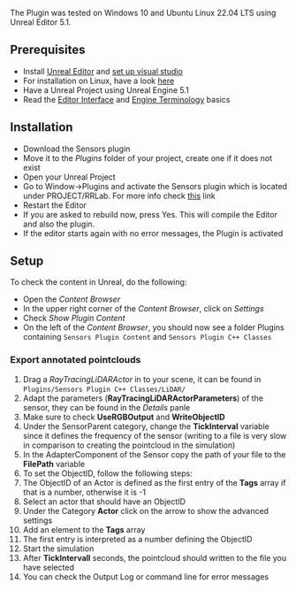 The Plugin was tested on Windows 10 and Ubuntu Linux 22.04 LTS using Unreal Editor 5.1.

## Prerequisites

* Install [Unreal Editor](https://www.unrealengine.com/en-US/download) and [set up visual studio](https://docs.unrealengine.com/5.0/en-US/setting-up-visual-studio-development-environment-for-cplusplus-projects-in-unreal-engine/)
* For installation on Linux, have a look [here](https://docs.unrealengine.com/4.26/en-US/SharingAndReleasing/Linux/BeginnerLinuxDeveloper/SettingUpAnUnrealWorkflow/)
* Have a Unreal Project using Unreal Engine 5.1
* Read the [Editor Interface](https://docs.unrealengine.com/5.1/en-US/unreal-editor-interface/) and [Engine Terminology](https://docs.unrealengine.com/5.1/en-US/unreal-engine-terminology/) basics

## Installation

* Download the Sensors plugin
* Move it to the *Plugins* folder of your project, create one if it does not exist
* Open your Unreal Project
* Go to Window->Plugins and activate the Sensors plugin which is located under PROJECT/RRLab. For more info check [this](https://docs.unrealengine.com/5.0/en-US/working-with-plugins-in-unreal-engine/) link
* Restart the Editor
* If you are asked to rebuild now, press Yes. This will compile the Editor and also the plugin.
* If the editor starts again with no error messages, the Plugin is activated

## Setup

To check the content in Unreal, do the following:
* Open the *Content Browser*
* In the upper right corner of the *Content Browser*, click on *Settings*
* Check *Show Plugin Content*
* On the left of the *Content Browser*, you should now see a folder Plugins containing `Sensors Plugin Content` and `Sensors Plugin C++ Classes`

### Export annotated pointclouds

1. Drag a _RayTracingLiDARActor_  in to your scene, it can be found in `Plugins/Sensors Plugin C++ Classes/LiDAR/`
2. Adapt the parameters (**RayTracingLiDARActorParameters**) of the sensor, they can be found in the *Details* panle
3. Make sure to check **UseRGBOutput** and **WriteObjectID**
4. Under the SensorParent category, change the **TickInterval** variable since it defines the frequency of the sensor (writing to a file is very slow in comparison to creating the pointcloud in the simulation)
5.  In the AdapterComponent of the Sensor copy the path of your file to the **FilePath** variable
6.  To set the ObjectID, follow the following steps:
   1. The ObjectID of an Actor is defined as the first entry of the **Tags** array if that is a number, otherwise it is -1
   2.  Select an actor that should have an ObjectID
   3. Under the Category **Actor** click on the arrow to show the advanced settings
   4. Add an element to the **Tags** array
   5. The first entry is interpreted as a number defining the ObjectID
7. Start the simulation
8. After **TickIntervall** seconds, the pointcloud should written to the file you have selected
9. You can check the Output Log or command line for error messages
